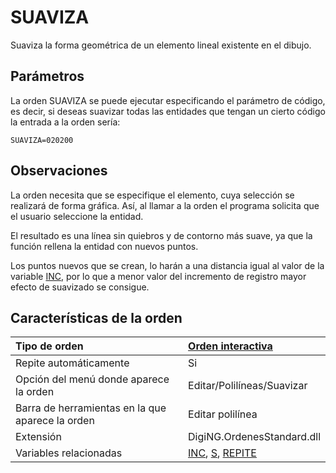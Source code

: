 # SUAVIZA

Suaviza la forma geométrica de un elemento lineal existente en el dibujo.

## Parámetros

La orden SUAVIZA se puede ejecutar especificando el parámetro de código, es decir, si deseas suavizar todas las entidades que tengan un cierto código la entrada a la orden sería:

`SUAVIZA=020200`

## Observaciones

La orden necesita que se especifique el elemento, cuya selección se realizará de forma gráfica. Así, al llamar a la orden el programa solicita que el usuario seleccione la entidad.

El resultado es una línea sin quiebros y de contorno más suave, ya que la función rellena la entidad con nuevos puntos.

Los puntos nuevos que se crean, lo harán a una distancia igual al valor de la variable [INC](/digi3d-net/referencia/ventana-de-dibujo/ordenes/s/INC.html), por lo que a menor valor del incremento de registro mayor efecto de suavizado se consigue.

## Características de la orden

| Tipo de orden | [Orden interactiva](suaviza.md) |
| :--- | :--- |
| Repite automáticamente | Si |
| Opción del menú donde aparece la orden | Editar/Polilíneas/Suavizar |
| Barra de herramientas en la que aparece la orden | Editar polilínea |
| Extensión | DigiNG.OrdenesStandard.dll |
| Variables relacionadas | [INC](/digi3d-net/referencia/ventana-de-dibujo/ordenes/s/INC.html), [S](/digi3d-net/referencia/ventana-de-dibujo/ordenes/s/S.html), [REPITE](/digi3d-net/referencia/ventana-de-dibujo/ordenes/s/REPITE.html) |


